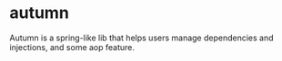 # autumn
Autumn is a spring-like lib that helps users manage dependencies and injections, and some aop feature.
